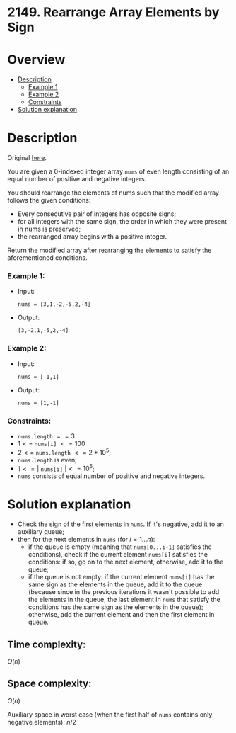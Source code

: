 # 2149. Rearrange Array Elements by Sign

# Overview
- [Description](#description)
  - [Example 1](#example-1)
  - [Example 2](#example-2)
  - [Constraints](#constraints)
- [Solution explanation](#solution-explanation)

# Description
Original [here](https://leetcode.com/problems/rearrange-array-elements-by-sign/description/).

You are given a 0-indexed integer array `nums` of even length consisting of an equal number of positive and negative integers.

You should rearrange the elements of nums such that the modified array follows the given conditions:

- Every consecutive pair of integers has opposite signs;
- for all integers with the same sign, the order in which they were present in nums is preserved;
- the rearranged array begins with a positive integer.

Return the modified array after rearranging the elements to satisfy the aforementioned conditions.

### Example 1:
- Input:
  ```
  nums = [3,1,-2,-5,2,-4]
  ```
  
- Output:
  ```
  [3,-2,1,-5,2,-4]
  ```

### Example 2:
- Input:
  ```
  nums = [-1,1]
  ```
  
- Output:
  ```
  nums = [1,-1]
  ```

### Constraints:
- `nums.length` $== 3$
- $1 <=$ `nums[i]` $<= 100$
- $2 <=$ `nums.length` $<= 2 * 10^5$;
- `nums.length` is even;
- $1 <= |$ `nums[i]` $| <= 10^5$;
- `nums` consists of equal number of positive and negative integers.

# Solution explanation
- Check the sign of the first elements in `nums`.  If it's negative, add it to an auxiliary queue;
- then for the next elements in `nums` (for $i=1 \dots n$):
    - if the queue is empty (meaning that `nums[0...i-1]` satisfies the conditions), check if the current element `nums[i]` satisfies the conditions: if so, go on to the next element, otherwise, add it to the queue;
    - if the queue is not empty: if the current element `nums[i]` has the same sign as the elements in the queue, add it to the queue (because since in the previous iterations it wasn't possible to add the elements in the queue, the last element in `nums` that satisfy the conditions has the same sign as the elements in the queue); otherwise, add the current element and then the first element in queue.

## Time complexity:
$O(n)$
## Space complexity:
$O(n)$

Auxiliary space in worst case (when the first half of `nums` contains only negative elements): $n/2$
